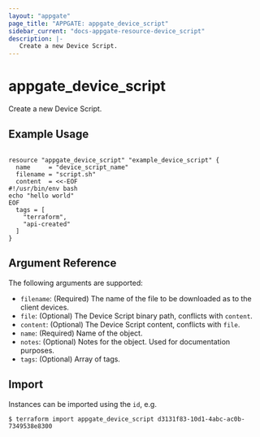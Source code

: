 ```yaml
---
layout: "appgate"
page_title: "APPGATE: appgate_device_script"
sidebar_current: "docs-appgate-resource-device_script"
description: |-
   Create a new Device Script.
---
```


# appgate_device_script

Create a new Device Script.

## Example Usage

```hcl

resource "appgate_device_script" "example_device_script" {
  name     = "device_script_name"
  filename = "script.sh"
  content  = <<-EOF
#!/usr/bin/env bash
echo "hello world"
EOF
  tags = [
    "terraform",
    "api-created"
  ]
}

```

## Argument Reference

The following arguments are supported:


* `filename`: (Required) The name of the file to be downloaded as to the client devices.
* `file`: (Optional) The Device Script binary path, conflicts with `content`.
* `content`: (Optional) The Device Script content, conflicts with `file`.
* `name`: (Required) Name of the object.
* `notes`: (Optional) Notes for the object. Used for documentation purposes.
* `tags`: (Optional) Array of tags.





## Import

Instances can be imported using the `id`, e.g.

```
$ terraform import appgate_device_script d3131f83-10d1-4abc-ac0b-7349538e8300
```

